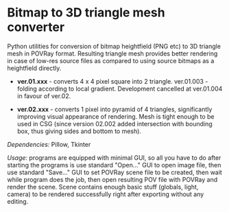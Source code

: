 # Bitmap to 3D triangle mesh converter

Python utilities for conversion of bitmap heightfield (PNG etc) to 3D triangle mesh in POVRay format. Resulting triangle mesh provides better rendering in case of low-res source files as compared to using source bitmaps as a heightfield directly.

- **ver.01.xxx** - converts 4 x 4 pixel square into 2 triangle. ver.01.003 - folding according to local gradient. Development cancelled at ver.01.004 in favour of ver.02.

- **ver.02.xxx** - converts 1 pixel into pyramid of 4 triangles, significantly improving visual appearance of rendering. Mesh is tight enough to be used in CSG (since version 02.002 added intersection with bounding box, thus giving sides and bottom to mesh).

*Dependencies:* Pillow, Tkinter

*Usage:* programs are equipped with minimal GUI, so all you have to do after starting the programs is use standard "Open..." GUI to open image file, then use standard "Save..." GUI to set POVRay scene file to be created, then wait while program does the job, then open resulting POV file with POVRay and render the scene. Scene contains enough basic stuff (globals, light, camera) to be rendered successfully right after exporting without any editing.
